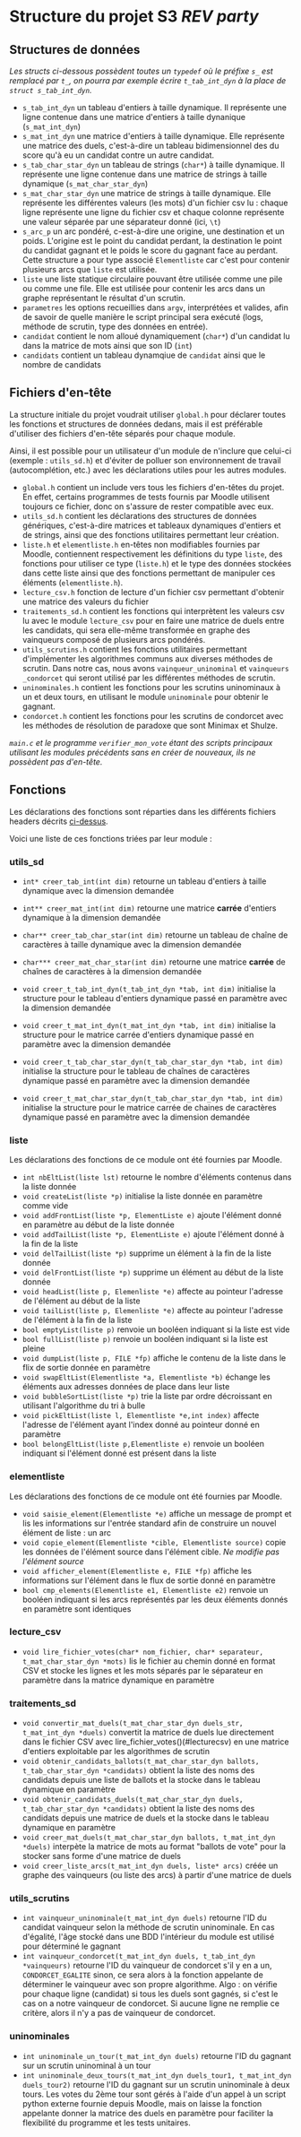 # Structure du projet S3 *REV party*

## Structures de données

*Les structs ci-dessous possèdent toutes un `typedef` où le préfixe `s_` est remplacé par `t_`, on pourra par exemple écrire `t_tab_int_dyn` à la place de `struct s_tab_int_dyn`.*

- `s_tab_int_dyn` un tableau d'entiers à taille dynamique. Il représente une ligne contenue dans une matrice d'entiers à taille dynanique (`s_mat_int_dyn`)
- `s_mat_int_dyn` une matrice d'entiers à taille dynamique. Elle représente une matrice des duels, c'est-à-dire un tableau bidimensionnel des du score qu'à eu un candidat contre un autre candidat.
- `s_tab_char_star_dyn` un tableau de strings (`char*`) à taille dynamique. Il représente une ligne contenue dans une matrice de strings à taille dynamique (`s_mat_char_star_dyn`)
- `s_mat_char_star_dyn` une matrice de strings à taille dynamique. Elle représente les différentes valeurs (les mots) d'un fichier csv lu : chaque ligne représente une ligne du fichier csv et chaque colonne représente une valeur séparée par une séparateur donné (ici, `\t`)
- `s_arc_p` un arc pondéré, c-est-à-dire une origine, une destination et un poids. L'origine est le point du candidat perdant, la destination le point du candidat gagnant et le poids le score du gagnant face au perdant. Cette structure a pour type associé `Elementliste` car c'est pour contenir plusieurs arcs que `liste` est utilisée.
- `liste` une liste statique circulaire pouvant être utilisée comme une pile ou comme une file. Elle est utilisée pour contenir les arcs dans un graphe représentant le résultat d'un scrutin.
- `parametres` les options recueillies dans `argv`, interprétées et valides, afin de savoir de quelle manière le script principal sera exécuté (logs, méthode de scrutin, type des données en entrée).
- `candidat` contient le nom alloué dynamiquement (`char*`) d'un candidat lu dans la matrice de mots ainsi que son ID (`int`)
- `candidats` contient un tableau dynamqiue de `candidat` ainsi que le nombre de candidats

## Fichiers d'en-tête

La structure initiale du projet voudrait utiliser `global.h` pour déclarer toutes les fonctions et structures de données dedans, mais il est préférable d'utiliser des fichiers d'en-tête séparés pour chaque module.

Ainsi, il est possible pour un utilisateur d'un module de n'inclure que celui-ci  (exemple : `utils_sd.h`) et d'éviter de polluer son environnement de travail (autocomplétion, etc.) avec les déclarations utiles pour les autres modules.

- `global.h` contient un include vers tous les fichiers d'en-têtes du projet. En effet, certains programmes de tests fournis par Moodle utilisent toujours ce fichier, donc on s'assure de rester compatible avec eux.
- `utils_sd.h` contient les déclarations des structures de données génériques, c'est-à-dire matrices et tableaux dynamiques d'entiers et de strings, ainsi que des fonctions utilitaires permettant leur création.
- `liste.h` et `elementliste.h` en-têtes non modifiables fournies par Moodle, contiennent respectivement les définitions du type `liste`, des fonctions pour utiliser ce type (`liste.h`) et le type des données stockées dans cette liste ainsi que des fonctions permettant de manipuler ces éléments (`elementliste.h`).
- `lecture_csv.h` fonction de lecture d'un fichier csv permettant d'obtenir une matrice des valeurs du fichier
- `traitements_sd.h` contient les fonctions qui interprètent les valeurs csv lu avec le module `lecture_csv` pour en faire une matrice de duels entre les candidats, qui sera elle-même transformée en graphe des vainqueurs composé de plusieurs arcs pondérés.
- `utils_scrutins.h` contient les fonctions utilitaires permettant d'implémenter les algorithmes communs aux diverses méthodes de scrutin. Dans notre cas, nous avons `vainqueur_uninominal` et `vainqueurs _condorcet` qui seront utilisé par les différentes méthodes de scrutin.
- `uninominales.h` contient les fonctions pour les scrutins uninominaux à un et deux tours, en utilisant le module `uninominale` pour obtenir le gagnant.
- `condorcet.h` contient les fonctions pour les scrutins de condorcet avec les méthodes de résolution de paradoxe que sont Minimax et Shulze.

*`main.c` et le programme `verifier_mon_vote` étant des scripts principaux utilisant les modules précédents sans en créer de nouveaux, ils ne possèdent pas d'en-tête.*

## Fonctions

Les déclarations des fonctions sont réparties dans les différents fichiers headers décrits [ci-dessus](#fichiers-den-tête).

Voici une liste de ces fonctions triées par leur module :

### utils_sd

- `int* creer_tab_int(int dim)` retourne un tableau d'entiers à taille dynamique avec la dimension demandée
- `int** creer_mat_int(int dim)` retourne une matrice **carrée** d'entiers dynamique à la dimension demandée
- `char** creer_tab_char_star(int dim)` retourne un tableau de chaîne de caractères à taille dynamique avec la dimension demandée
- `char*** creer_mat_char_star(int dim)` retourne une matrice **carrée** de chaînes de caractères à la dimension demandée

- `void creer_t_tab_int_dyn(t_tab_int_dyn *tab, int dim)` initialise la structure pour le tableau d'entiers dynamique passé en paramètre avec la dimension demandée
- `void creer_t_mat_int_dyn(t_mat_int_dyn *tab, int dim)` initialise la structure pour le matrice carrée d'entiers dynamique passé en paramètre avec la dimension demandée
- `void creer_t_tab_char_star_dyn(t_tab_char_star_dyn *tab, int dim)` initialise la structure pour le tableau de chaînes de caractères dynamique passé en paramètre avec la dimension demandée
- `void creer_t_mat_char_star_dyn(t_tab_char_star_dyn *tab, int dim)` initialise la structure pour le matrice carrée de chaines de caractères dynamique passé en paramètre avec la dimension demandée

### liste

Les déclarations des fonctions de ce module ont été fournies par Moodle.

- `int nbEltList(liste lst)` retourne le nombre d'éléments contenus dans la liste donnée
- `void createList(liste *p)` initialise la liste donnée en paramètre comme vide
- `void addFrontList(liste *p, ElementListe e)` ajoute l'élément donné en paramètre au début de la liste donnée
- `void addTailList(liste *p, ElementListe e)` ajoute l'élément donné à la fin de la liste
- `void delTailList(liste *p)` supprime un élément à la fin de la liste donnée
- `void delFrontList(liste *p)` supprime un élément au début de la liste donnée
- `void headList(liste p, Elemenliste *e)` affecte au pointeur l'adresse de l'élément au début de la liste
- `void tailList(liste p, Elemenliste *e)` affecte au pointeur l'adresse de l'élément à la fin de la liste
- `bool emptyList(liste p)` renvoie un booléen indiquant si la liste est vide
- `bool fullList(liste p)` renvoie un booléen indiquant si la liste est pleine
- `void dumpList(liste p, FILE *fp)` affiche le contenu de la liste dans le flix de sortie donnée en paramètre
- `void swapEltList(Elementliste *a, Elementliste *b)` échange les éléments aux adresses données de place dans leur liste
- `void bubbleSortList(liste *p)` trie la liste par ordre décroissant en utilisant l'algorithme du tri à bulle
- `void pickEltList(liste l, Elementliste *e,int index)` affecte l'adresse de l'élément ayant l'index donné au pointeur donné en paramètre
- `bool belongEltList(liste p,Elementliste e)` renvoie un booléen indiquant si l'élément donné est présent dans la liste

### elementliste

Les déclarations des fonctions de ce module ont été fournies par Moodle.

- `void saisie_element(Elementliste *e)` affiche un message de prompt et lis les informations sur l'entrée standard afin de construire un nouvel élément de liste : un arc
- `void copie_element(Elementliste *cible, Elementliste source)` copie les données de l'élément source dans l'élément cible. *Ne modifie pas l'élément source*
- `void afficher_element(Elementliste e, FILE *fp)` affiche les informations sur l'élément dans le flux de sortie donné en paramètre
- `bool cmp_elements(Elementliste e1, Elementliste e2)` renvoie un booléen indiquant si les arcs représentés par les deux éléments donnés en paramètre sont identiques

### lecture_csv

- `void lire_fichier_votes(char* nom_fichier, char* separateur, t_mat_char_star_dyn *mots)` lis le fichier au chemin donné en format CSV et stocke les lignes et les mots séparés par le séparateur en paramètre dans la matrice dynamique en paramètre

### traitements_sd

- `void convertir_mat_duels(t_mat_char_star_dyn duels_str, t_mat_int_dyn *duels)` convertit la matrice de duels lue directement dans le fichier CSV avec lire_fichier_votes()(#lecturecsv) en une matrice d'entiers exploitable par les algorithmes de scrutin
- `void obtenir_candidats_ballots(t_mat_char_star_dyn ballots, t_tab_char_star_dyn *candidats)` obtient la liste des noms des candidats depuis une liste de ballots et la stocke dans le tableau dynamique en paramètre
- `void obtenir_candidats_duels(t_mat_char_star_dyn duels, t_tab_char_star_dyn *candidats)` obtient la liste des noms des candidats depuis une matrice de duels et la stocke dans le tableau dynamique en paramètre
- `void creer_mat_duels(t_mat_char_star_dyn ballots, t_mat_int_dyn *duels)` interpète la matrice de mots au format "ballots de vote" pour la stocker sans forme d'une matrice de duels
- `void creer_liste_arcs(t_mat_int_dyn duels, liste* arcs)` créée un graphe des vainqueurs (ou liste des arcs) à partir d'une matrice de duels

### utils_scrutins

- `int vainqueur_uninominale(t_mat_int_dyn duels)` retourne l'ID du candidat vainqueur selon la méthode de scrutin uninominale. En cas d'égalité, l'âge stocké dans une BDD l'intérieur du module est utilisé pour déterminé le gagnant
- `int vainqueur_condorcet(t_mat_int_dyn duels, t_tab_int_dyn *vainqueurs)` retourne l'ID du vainqueur de condorcet s'il y en a un, `CONDORCET_EGALITE` sinon, ce sera alors à la fonction appelante de déterminer le vainqueur avec son propre algorithme.
Algo : on vérifie pour chaque ligne (candidat) si tous les duels sont gagnés, si c'est le cas on a notre vainqueur de condorcet. Si aucune ligne ne remplie ce critère, alors il n'y a pas de vainqueur de condorcet.

### uninominales

- `int uninominale_un_tour(t_mat_int_dyn duels)` retourne l'ID du gagnant sur un scrutin uninominal à un tour
- `int uninominale_deux_tours(t_mat_int_dyn duels_tour1, t_mat_int_dyn duels_tour2)` retourne l'ID du gagnant sur un scrutin uninominale à deux tours. Les votes du 2ème tour sont gérés à l'aide d'un appel à un script python externe fournie depuis Moodle, mais on laisse la fonction appelante donner la matrice des duels en paramètre pour faciliter la flexibilité du programme et les tests unitaires.
